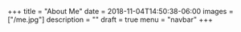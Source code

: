 +++
title = "About Me"
date = 2018-11-04T14:50:38-06:00
images = ["/me.jpg"]
description = ""
draft = true
menu = "navbar"
+++

